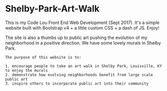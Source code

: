 # Shelby-Park-Art-Walk

This is my Code Lou Front End Web Development (Sept 2017). It's a simple website built with Bootstrap v4 + a little custom CSS + a dash of JS. Enjoy!

The site is also a thumbs up to public art pushing the evolution of my neighborhood in a positive direction. We have some lovely murals in Shelby Park.
```
The purpose of this website is to:

1. encourage people to take an art walk in Shelby Park, Louisville, KY to enjoy the murals
2. demonstrate how evolving neighborhoods benefit from large scale public art
3. inspire others to incorporate public art into their community